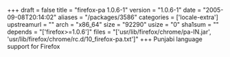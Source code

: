 +++
draft = false
title = "firefox-pa 1.0.6-1"
version = "1.0.6-1"
date = "2005-09-08T20:14:02"
aliases = "/packages/3586"
categories = ['locale-extra']
upstreamurl = ""
arch = "x86_64"
size = "92290"
usize = "0"
sha1sum = ""
depends = "['firefox>=1.0.6']"
files = "['usr/lib/firefox/chrome/pa-IN.jar', 'usr/lib/firefox/chrome/rc.d/10_firefox-pa.txt']"
+++
Punjabi language support for Firefox